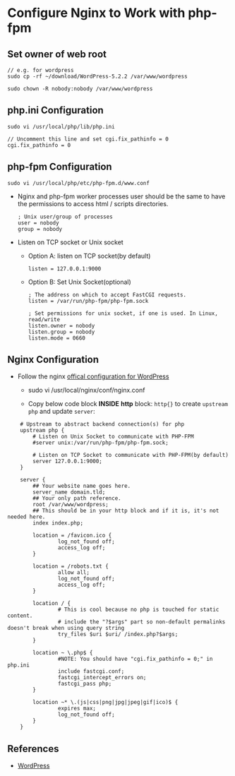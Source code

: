 # Configure Nginx to Work with php-fpm

## Set owner of web root

    // e.g. for wordpress
    sudo cp -rf ~/download/WordPress-5.2.2 /var/www/wordpress

    sudo chown -R nobody:nobody /var/www/wordpress

## php.ini Configuration

    sudo vi /usr/local/php/lib/php.ini

    // Uncomment this line and set cgi.fix_pathinfo = 0
    cgi.fix_pathinfo = 0

## php-fpm Configuration

    sudo vi /usr/local/php/etc/php-fpm.d/www.conf

* Nginx and php-fpm worker processes user should be the same to have the permissions to access html / scripts directories.

      ; Unix user/group of processes
      user = nobody
      group = nobody

* Listen on TCP socket or Unix socket

  * Option A: listen on TCP socket(by default)

        listen = 127.0.0.1:9000

  * Option B: Set Unix Socket(optional)
      
        ; The address on which to accept FastCGI requests.
        listen = /var/run/php-fpm/php-fpm.sock

        ; Set permissions for unix socket, if one is used. In Linux, read/write
        listen.owner = nobody
        listen.group = nobody
        listen.mode = 0660

## Nginx Configuration
* Follow the nginx [offical configuration for WordPress](https://www.nginx.com/resources/wiki/start/topics/recipes/wordpress/)

  * sudo vi /usr/local/nginx/conf/nginx.conf

  * Copy below code block **INSIDE** **http** block: `http{}` to create `upstream php` and update `server`:

```
    # Upstream to abstract backend connection(s) for php
    upstream php {
        # Listen on Unix Socket to communicate with PHP-FPM
        #server unix:/var/run/php-fpm/php-fpm.sock;

        # Listen on TCP Socket to communicate with PHP-FPM(by default)
        server 127.0.0.1:9000;
    }

    server {
        ## Your website name goes here.
        server_name domain.tld;
        ## Your only path reference.
        root /var/www/wordpress;
        ## This should be in your http block and if it is, it's not needed here.
        index index.php;

        location = /favicon.ico {
                log_not_found off;
                access_log off;
        }

        location = /robots.txt {
                allow all;
                log_not_found off;
                access_log off;
        }

        location / {
                # This is cool because no php is touched for static content.
                # include the "?$args" part so non-default permalinks doesn't break when using query string
                try_files $uri $uri/ /index.php?$args;
        }

        location ~ \.php$ {
                #NOTE: You should have "cgi.fix_pathinfo = 0;" in php.ini
                include fastcgi.conf;
                fastcgi_intercept_errors on;
                fastcgi_pass php;
        }

        location ~* \.(js|css|png|jpg|jpeg|gif|ico)$ {
                expires max;
                log_not_found off;
        }
    }
```

## References
* [WordPress](https://www.nginx.com/resources/wiki/start/topics/recipes/wordpress/)
